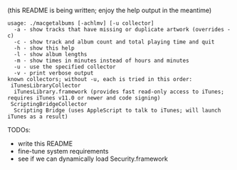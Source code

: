 (this README is being written; enjoy the help output in the meantime)

```
usage: ./macgetalbums [-achlmv] [-u collector]
  -a - show tracks that have missing or duplicate artwork (overrides -c)
  -c - show track and album count and total playing time and quit
  -h - show this help
  -l - show album lengths
  -m - show times in minutes instead of hours and minutes
  -u - use the specified collector
  -v - print verbose output
known collectors; without -u, each is tried in this order:
 iTunesLibraryCollector
  iTunesLibrary.framework (provides fast read-only access to iTunes; requires iTunes v11.0 or newer and code signing)
 ScriptingBridgeCollector
  Scripting Bridge (uses AppleScript to talk to iTunes; will launch iTunes as a result)
```

TODOs:
- write this README
- fine-tune system requirements
- see if we can dynamically load Security.framework
